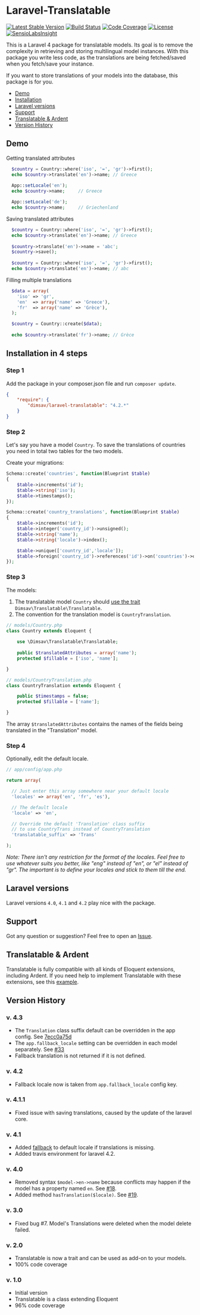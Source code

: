 Laravel-Translatable
====================

[![Latest Stable Version](http://img.shields.io/packagist/v/dimsav/laravel-translatable.svg)](https://packagist.org/packages/dimsav/laravel-translatable)
[![Build Status](https://travis-ci.org/dimsav/laravel-translatable.svg?branch=master)](https://travis-ci.org/dimsav/laravel-translatable)
[![Code Coverage](https://scrutinizer-ci.com/g/dimsav/laravel-translatable/badges/coverage.png?s=da6f88287610ff41bbfaf1cd47119f4333040e88)](https://scrutinizer-ci.com/g/dimsav/laravel-translatable/)
[![License](https://poser.pugx.org/dimsav/laravel-translatable/license.svg)](https://packagist.org/packages/dimsav/laravel-translatable)
[![SensioLabsInsight](https://insight.sensiolabs.com/projects/c105358a-3211-47e8-b662-94aa98d1eeee/mini.png)](https://insight.sensiolabs.com/projects/c105358a-3211-47e8-b662-94aa98d1eeee)

This is a Laravel 4 package for translatable models. Its goal is to remove the complexity in retrieving and storing multilingual model instances. With this package you write less code, as the translations are being fetched/saved when you fetch/save your instance.

If you want to store translations of your models into the database, this package is for you.

* [Demo](#what-is-this-package-doing)
* [Installation](#installation-in-4-steps)
* [Laravel versions](#laravel-versions)
* [Support](#support)
* [Translatable & Ardent](#translatable--ardent)
* [Version History](#version-history)


## Demo

Getting translated attributes

```php
  $country = Country::where('iso', '=', 'gr')->first();
  echo $country->translate('en')->name; // Greece
  
  App::setLocale('en');
  echo $country->name;     // Greece

  App::setLocale('de');
  echo $country->name;     // Griechenland
```

Saving translated attributes

```php
  $country = Country::where('iso', '=', 'gr')->first();
  echo $country->translate('en')->name; // Greece
  
  $country->translate('en')->name = 'abc';
  $country->save();
  
  $country = Country::where('iso', '=', 'gr')->first();
  echo $country->translate('en')->name; // abc
```

Filling multiple translations

```php
  $data = array(
    'iso' => 'gr',
    'en'  => array('name' => 'Greece'),
    'fr'  => array('name' => 'Grèce'),
  );

  $country = Country::create($data);
  
  echo $country->translate('fr')->name; // Grèce
```

## Installation in 4 steps

### Step 1

Add the package in your composer.json file and run `composer update`.

```json
{
    "require": {
        "dimsav/laravel-translatable": "4.2.*"
    }
}
```

### Step 2

Let's say you have a model `Country`. To save the translations of countries you need in total two tables for the two models.

Create your migrations:

```php
Schema::create('countries', function(Blueprint $table)
{
    $table->increments('id');
    $table->string('iso');
    $table->timestamps();
});

Schema::create('country_translations', function(Blueprint $table)
{
    $table->increments('id');
    $table->integer('country_id')->unsigned();
    $table->string('name');
    $table->string('locale')->index();

    $table->unique(['country_id','locale']);
    $table->foreign('country_id')->references('id')->on('countries')->onDelete('cascade');
});
```

### Step 3

The models:

1. The translatable model `Country` should [use the trait](http://www.sitepoint.com/using-traits-in-php-5-4/) `Dimsav\Translatable\Translatable`. 
2. The convention for the translation model is `CountryTranslation`.


```php
// models/Country.php
class Country extends Eloquent {
    
    use \Dimsav\Translatable\Translatable;
    
    public $translatedAttributes = array('name');
    protected $fillable = ['iso', 'name'];

}

// models/CountryTranslation.php
class CountryTranslation extends Eloquent {

    public $timestamps = false;
    protected $fillable = ['name'];

}
```

The array `$translatedAttributes` contains the names of the fields being translated in the "Translation" model.

### Step 4

Optionally, edit the default locale.

```php
// app/config/app.php

return array(

  // Just enter this array somewhere near your default locale
  'locales' => array('en', 'fr', 'es'),

  // The default locale
  'locale' => 'en',

  // Override the default 'Translation' class suffix
  // to use CountryTrans instead of CountryTranslation
  'translatable_suffix' => 'Trans'

);
```

*Note: There isn't any restriction for the format of the locales. Feel free to use whatever suits you better, like "eng" instead of "en", or "el" instead of "gr".  The important is to define your locales and stick to them till the end.*


## Laravel versions

Laravel versions `4.0`, `4.1` and `4.2` play nice with the package.

## Support

Got any question or suggestion? Feel free to open an [Issue](https://github.com/dimsav/laravel-translatable/issues/new).

## Translatable & Ardent

Translatable is fully compatible with all kinds of Eloquent extensions, including Ardent. If you need help to implement Translatable with these extensions, see this [example](https://gist.github.com/dimsav/9659552).

## Version History

### v. 4.3

* The `Translation` class suffix default can be overridden in the app config. See [7ecc0a75d](https://github.com/dimsav/laravel-translatable/commit/7ecc0a75dfcec58ebf694e0a7feb686294b49847)
* The `app.fallback_locale` setting can be overridden in each model separately. See [#33](https://github.com/dimsav/laravel-translatable/pull/33)
* Fallback translation is not returned if it is not defined.

### v. 4.2

* Fallback locale now is taken from `app.fallback_locale` config key.

### v. 4.1.1

* Fixed issue with saving translations, caused by the update of the laravel core.

### v. 4.1
* Added [fallback](https://github.com/dimsav/laravel-translatable/issues/23) to default locale if translations is missing.
* Added travis environment for laravel 4.2.

### v. 4.0
* Removed syntax `$model->en->name` because conflicts may happen if the model has a property named `en`. See [#18](https://github.com/dimsav/laravel-translatable/issues/18).
* Added method `hasTranslation($locale)`. See [#19](https://github.com/dimsav/laravel-translatable/issues/19).

### v. 3.0
* Fixed bug #7. Model's Translations were deleted when the model delete failed.

### v. 2.0
* Translatable is now a trait and can be used as add-on to your models.
* 100% code coverage

### v. 1.0
* Initial version
* Translatable is a class extending Eloquent
* 96% code coverage
